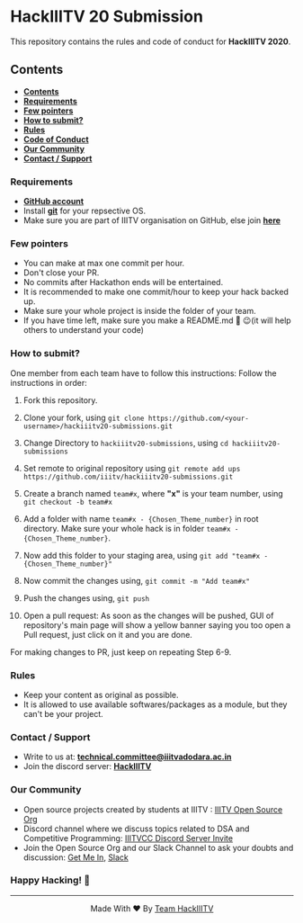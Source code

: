 # HackIIITV 20 Submission
This repository contains the rules and code of conduct for __HackIIITV 2020__.

## Contents
- __[Contents](#contents)__
- __[Requirements](#requirements-)__
- __[Few pointers](#few-pointers-)__
- __[How to submit?](#how-to-submit?-)__
- __[Rules](HackIIITV_rules_and_timeline.pdf)__
- __[Code of Conduct](CODE_OF_CONDUCT.md)__
- __[Our Community](#our-community)__
- __[Contact / Support](#contact--support)__

### Requirements

- __[GitHub account](https://github.com/login)__
- Install __[git](https://git-scm.com/)__ for your repsective OS.
- Make sure you are part of IIITV organisation on GitHub, else join __[here](http://getmein.glitch.me/)__

### Few pointers

- You can make at max one commit per hour.
- Don't close your PR.
- No commits after Hackathon ends will be entertained.
- It is recommended to make one commit/hour to keep your hack backed up.
- Make sure your whole project is inside the folder of your team.
- If you have time left, make sure you make a README.md 📄 😉(it will help others to understand your code)

### How to submit?

One member from each team have to follow this instructions:
Follow the instructions in order:

1. Fork this repository.

2. Clone your fork, using
    `git clone https://github.com/<your-username>/hackiiitv20-submissions.git`

3. Change Directory to `hackiiitv20-submissions`, using
    `cd hackiiitv20-submissions`

4. Set remote to original repository using
    `git remote add ups https://github.com/iiitv/hackiiitv20-submissions.git`

5. Create a branch named `team#x`, where __"x"__ is your team number, using
    `git checkout -b team#x`

6. Add a folder with name `team#x - {Chosen_Theme_number}` in root directory. Make sure your whole hack is in folder `team#x - {Chosen_Theme_number}`.

7. Now add this folder to your staging area, using
    `git add "team#x - {Chosen_Theme_number}"`

8. Now commit the changes using,
    `git commit -m "Add team#x"`

9. Push the changes using,
    `git push`

10. Open a pull request: As soon as the changes will be pushed, GUI of repository's main page will show a yellow banner saying you too open a Pull request, just click on it and you are done.

For making changes to PR, just keep on repeating Step 6-9.

### Rules

- Keep your content as original as possible.
- It is allowed to use available softwares/packages as a module, but they can't be your project.

### Contact / Support

- Write to us at: __[technical.committee@iiitvadodara.ac.in](mailto:technical.committee@iiitvadodara.ac.in)__
- Join the discord server: __[HackIIITV](https://discord.gg/Rw4X9rYZgR)__

### Our Community

- Open source projects created by students at IIITV : [IIITV Open Source Org](https://github.com/iiitv)
- Discord channel where we discuss topics related to DSA and Competitive Programming: [IIITVCC Discord Server Invite](https://discord.gg/pUPbVHF)
- Join the Open Source Org and our Slack Channel to ask your doubts and discussion: [Get Me In](https://getmein.glitch.me/), [Slack](https://join.slack.com/t/iiitvadodara/shared_invite/zt-gx92qvc2-X_NREKMxP6f7DlyZuxzM_g)

### Happy Hacking! 🖖

 ***

<p align='center'>Made With ❤️ By <a href="https://github.com/iiitv">Team HackIIITV</a></p>
